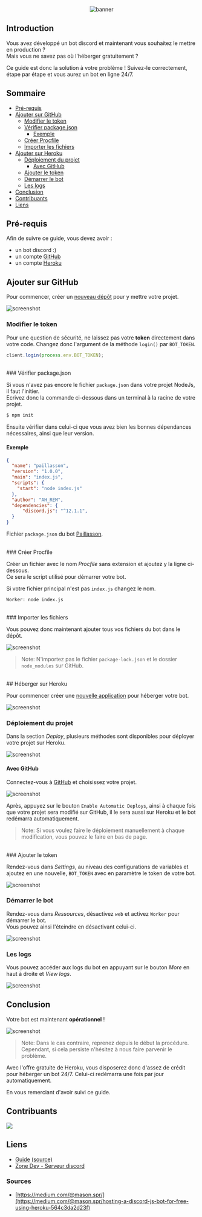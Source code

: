 <div align="center">
    <p>
        <img src="./images/banner.png" alt="banner" />
    </p>
</div>

## Introduction

Vous avez développé un bot discord et maintenant vous souhaitez le mettre en production ? <br />
Mais vous ne savez pas où l'héberger gratuitement ?

Ce guide est donc la solution à votre problème !
Suivez-le correctement, étape par étape et vous aurez un bot en ligne 24/7.

## Sommaire

- [Pré-requis](#pré-requis)
- [Ajouter sur GitHub](#ajouter-sur-github)
    - [Modifier le token](#modifier-le-token)
    - [Vérifier package.json](#vérifier-packagejson)
        - [Exemple](#exemple)
    - [Créer Procfile](#créer-procfile)
    - [Importer les fichiers](#importer-les-fichiers)
- [Ajouter sur Heroku](#héberger-sur-heroku)
    - [Déploiement du projet](#déploiement-du-projet)
        - [Avec GitHub](#avec-github)
    - [Ajouter le token](#ajouter-le-token)
    - [Démarrer le bot](#démarrer-le-bot)
    - [Les logs](#les-logs)
- [Conclusion](#conclusion)
- [Contribuants](#contribuants)
- [Liens](#liens)

## Pré-requis

Afin de suivre ce guide, vous devez avoir :

- un bot discord :)
- un compte [GitHub](https://github.com/)
- un compte [Heroku](https://www.heroku.com/)

## Ajouter sur GitHub

Pour commencer, créer un [nouveau dépôt](https://github.com/new) pour y mettre votre projet.

![screenshot](./images/new-repository.png)

### Modifier le token

Pour une question de sécurité, ne laissez pas votre **token** directement dans votre code.
Changez donc l'argument de la méthode `login()` par `BOT_TOKEN`.

```js
client.login(process.env.BOT_TOKEN);
```

<br />
### Vérifier package.json

Si vous n'avez pas encore le fichier `package.json` dans votre projet NodeJs, il faut l'initier. <br />
Ecrivez donc la commande ci-dessous dans un terminal à la racine de votre projet.

```sh
$ npm init
```

Ensuite vérifier dans celui-ci que vous avez bien les bonnes dépendances nécessaires, ainsi que leur version.

#### Exemple

```json
{
  "name": "paillasson",
  "version": "1.0.0",
  "main": "index.js",
  "scripts": {
    "start": "node index.js"
  },
  "author": "AH_REM",
  "dependencies": {
      "discord.js": "^12.1.1",
  }
}
```

Fichier `package.json` du bot [Paillasson](https://github.com/AH-REM/Paillasson).

<br />
### Créer Procfile

Créer un fichier avec le nom *Procfile* sans extension et ajoutez y la ligne ci-dessous. <br />
Ce sera le script utilisé pour démarrer votre bot.

Si votre fichier principal n'est pas `index.js` changez le nom.

```
Worker: node index.js
```

<br />
### Importer les fichiers

Vous pouvez donc maintenant ajouter tous vos fichiers du bot dans le dépôt.

![screenshot](./images/upload-files-github.png)

> Note: N'importez pas le fichier `package-lock.json` et le dossier `node_modules` sur GitHub.

<br />
## Héberger sur Heroku

Pour commencer créer une [nouvelle application](https://dashboard.heroku.com/new-app) pour héberger votre bot.

![screenshot](./images/new-app-heroku.png)

### Déploiement du projet

Dans la section *Deploy*, plusieurs méthodes sont disponibles pour déployer votre projet sur Heroku.

![screenshot](./images/deployement-method-heroku.png)

#### Avec GitHub

Connectez-vous à [GitHub](https://github.com/) et choisissez votre projet.

![screenshot](./images/connect-to-github-heroku.png)

Après, appuyez sur le bouton `Enable Automatic Deploys`, ainsi à chaque fois que votre projet sera modifié sur GitHub, il le sera aussi sur Heroku et le bot redémarra automatiquement.

> Note: Si vous voulez faire le déploiement manuellement à chaque modification, vous pouvez le faire en bas de page.

<br />
### Ajouter le token

Rendez-vous dans *Settings*, au niveau des configurations de variables et ajoutez en une nouvelle, `BOT_TOKEN` avec en paramètre le token de votre bot.

![screenshot](./images/add-token-heroku.png)

### Démarrer le bot

Rendez-vous dans *Ressources*, désactivez `web` et activez `Worker` pour démarrer le bot. <br />
Vous pouvez ainsi l'éteindre en désactivant celui-ci.

![screenshot](./images/start-worker-heroku.png)

### Les logs

Vous pouvez accéder aux logs du bot en appuyant sur le bouton *More* en haut à droite et *View logs*.

![screenshot](./images/button-logs-heroku.png)

## Conclusion

Votre bot est maintenant **opérationnel** !

![screenshot](./images/bot-connected.png)

> Note: Dans le cas contraire, reprenez depuis le début la procédure. Cependant, si cela persiste n'hésitez à nous faire parvenir le problème.

Avec l'offre gratuite de Heroku, vous disposerez donc d'assez de crédit pour héberger un bot 24/7.
Celui-ci redémarra une fois par jour automatiquement.

En vous remerciant d'avoir suivi ce guide.

## Contribuants

<a href="https://github.com/AH-REM">
    <img src="https://contributors-img.web.app/image?repo=AH-REM/heroku-guide" />
</a>

## Liens

- [Guide](https://ah-rem.github.io/heroku-guide/) [(source)](https://github.com/AH-REM/heroku-guide)
- [Zone Dev - Serveur discord](https://discord.gg/Hzwjk4M)

### Sources

- [https://medium.com/@mason.spr/](https://medium.com/@mason.spr/hosting-a-discord-js-bot-for-free-using-heroku-564c3da2d23f)
